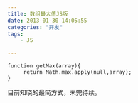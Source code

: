 ```yaml
---
title: 数组最大值JS版
date: 2013-01-30 14:05:55
categories: "开发"
tags:
	- JS

---
```


``````````
function getMax(array){
     return Math.max.apply(null,array);
}
``````````


目前知晓的最简方式，未完待续。